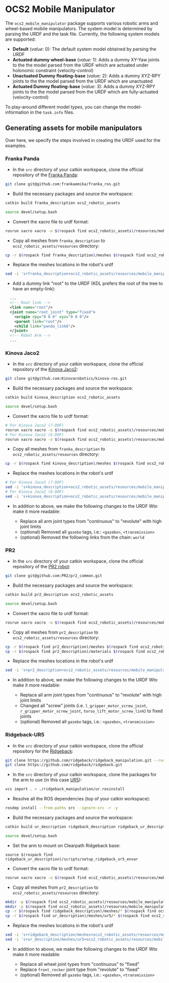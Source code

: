# OCS2 Mobile Manipulator

The `ocs2_mobile_manipulator` package supports various robotic arms and wheel-based mobile manipulators. The system model is determined by parsing the URDF and the task file. Currently, the following system models are supported:

* __Default__ (_value:_ 0): The default system model obtained by parsing the URDF
* __Actuated dummy wheel-base__ (_value:_ 1): Adds a dummy XY-Yaw joints to the the model parsed from the URDF which are actuated under holonomic constraint (velocity-control)
* __Unactuated Dummy floating-base__ (_value:_ 2): Adds a dummy XYZ-RPY joints to the the model parsed from the URDF which are unactuated
* __Actuated Dummy floating-base__ (_value:_ 3): Adds a dummy XYZ-RPY joints to the the model parsed from the URDF which are fully-actuated (velocity-control)

To play-around different model types, you can change the model-information in the `task.info` files.

## Generating assets for mobile manipulators

Over here, we specify the steps involved in creating the URDF used for the examples.

### Franka Panda

* In the `src` directory of your catkin workspace, clone the official repository of the [Franka Panda](https://www.franka.de/):

```bash
git clone git@github.com:frankaemika/franka_ros.git
```

* Build the necessary packages and source the workspace:

```bash
catkin build franka_description ocs2_robotic_assets

source devel/setup.bash
```

* Convert the xacro file to urdf format:

```bash
rosrun xacro xacro -o $(rospack find ocs2_robotic_assets)/resources/mobile_manipulator/franka/urdf/panda.urdf $(rospack find franka_description)/robots/panda_arm.urdf.xacro hand:=true
```

* Copy all meshes from `franka_description` to `ocs2_robotic_assets/resources` directory:

```bash
cp -r $(rospack find franka_description)/meshes $(rospack find ocs2_robotic_assets)/resources/mobile_manipulator/franka/meshes
```

* Replace the meshes locations in the robot's urdf

```bash
sed -i 's+franka_description+ocs2_robotic_assets/resources/mobile_manipulator/franka+g' $(rospack find ocs2_robotic_assets)/resources/mobile_manipulator/franka/urdf/panda.urdf
```

* Add a dummy link "root" to the URDF (KDL prefers the root of the tree to have an empty-link):

```xml
  ...
  <!-- Root link -->
  <link name="root"/>
  <joint name="root_joint" type="fixed">
    <origin rpy="0 0 0" xyz="0 0 0"/>
    <parent link="root"/>
    <child link="panda_link0"/>
  </joint>
  <!-- Robot Arm -->
  ...
```

### Kinova Jaco2

* In the `src` directory of your catkin workspace, clone the official repository of the [Kinova Jaco2](https://assistive.kinovarobotics.com/product/jaco-robotic-arm):

```bash
git clone git@github.com:Kinovarobotics/kinova-ros.git
```

* Build the necessary packages and source the workspace:

```bash
catkin build kinova_description ocs2_robotic_assets

source devel/setup.bash
```

* Convert the xacro file to urdf format:

```bash
# For Kinova Jaco2 (7-DOF)
rosrun xacro xacro -o $(rospack find ocs2_robotic_assets)/resources/mobile_manipulator/kinova/urdf/j2n7s300.urdf $(rospack find kinova_description)/urdf/j2n7s300_standalone.xacro
# For Kinova Jaco2 (6-DOF)
rosrun xacro xacro -o $(rospack find ocs2_robotic_assets)/resources/mobile_manipulator/kinova/urdf/j2n6s300.urdf $(rospack find kinova_description)/urdf/j2n6s300_standalone.xacro
```

* Copy all meshes from `franka_description` to `ocs2_robotic_assets/resources` directory:

```bash
cp -r $(rospack find kinova_description)/meshes $(rospack find ocs2_robotic_assets)/resources/mobile_manipulator/kinova/meshes
```

* Replace the meshes locations in the robot's urdf

```bash
# For Kinova Jaco2 (7-DOF)
sed -i 's+kinova_description+ocs2_robotic_assets/resources/mobile_manipulator/kinova+g' $(rospack find ocs2_robotic_assets)/resources/mobile_manipulator/kinova/urdf/j2n7s300.urdf
# For Kinova Jaco2 (6-DOF)
sed -i 's+kinova_description+ocs2_robotic_assets/resources/mobile_manipulator/kinova+g' $(rospack find ocs2_robotic_assets)/resources/mobile_manipulator/kinova/urdf/j2n6s300.urdf
```

* In addition to above, we make the following changes to the URDF Wto make it more readable:

    * Replace all arm joint types from "continuous" to "revolute" with high joint limits
    * (optional) Removed all `gazebo` tags, i.e.: `<gazebo>`, `<transmission>`
    * (optional) Removed the following links from the chain: `world`

### PR2

* In the `src` directory of your catkin workspace, clone the official repository of the [PR2 robot](https://robots.ieee.org/robots/pr2/):

```bash
git clone git@github.com:PR2/pr2_common.git
```

* Build the necessary packages and source the workspace:

```bash
catkin build pr2_description ocs2_robotic_assets

source devel/setup.bash
```

* Convert the xacro file to urdf format:

```bash
rosrun xacro xacro -o $(rospack find ocs2_robotic_assets)/resources/mobile_manipulator/pr2/urdf/pr2.urdf $(rospack find franka_description)/robots/pr2.urdf.xacro
```

* Copy all meshes from `pr2_description` to `ocs2_robotic_assets/resources` directory:

```bash
cp -r $(rospack find pr2_description)/meshes $(rospack find ocs2_robotic_assets)/resources/mobile_manipulator/pr2/meshes
cp -r $(rospack find pr2_description)/materials $(rospack find ocs2_robotic_assets)/resources/mobile_manipulator/pr2/materials
```

* Replace the meshes locations in the robot's urdf

```bash
sed -i 's+pr2_description+ocs2_robotic_assets/resources/mobile_manipulator/pr2+g' $(rospack find ocs2_robotic_assets)/resources/mobile_manipulator/pr2/urdf/pr2.urdf
```

* In addition to above, we make the following changes to the URDF Wto make it more readable:

    * Replace all arm joint types from "continuous" to "revolute" with high joint limits
    * Changed all "screw" joints (i.e. `l_gripper_motor_screw_joint`, `r_gripper_motor_screw_joint`, `torso_lift_motor_screw_link`) to fixed joints
    * (optional) Removed all `gazebo` tags, i.e.: `<gazebo>`, `<transmission>`

### Ridgeback-UR5

* In the `src` directory of your catkin workspace, clone the official repository for the [Ridgeback](https://github.com/ridgeback/ridgeback_manipulation):

```bash
git clone https://github.com/ridgeback/ridgeback_manipulation.git --recursive
git clone https://github.com/ridgeback/ridgeback.git
```

* In the `src` directory of your catkin workspace, clone the packages for the arm to use (in this case [UR5](https://www.universal-robots.com/)):

```bash
vcs import . < ./ridgeback_manipulation/ur.rosinstall
```

* Resolve all the ROS dependencies (top of your catkin workspace):

```bash
rosdep install --from-paths src --ignore-src -r -y
```

* Build the necessary packages and source the workspace:

```bash
catkin build ur_description ridgeback_description ridgeback_ur_description ocs2_robotic_assets

source devel/setup.bash
```

* Set the arm to mount on Clearpath Ridgeback base:

```
source $(rospack find ridgeback_ur_description)/scripts/setup_ridgeback_ur5_envar
```

* Convert the xacro file to urdf format:

```bash
rosrun xacro xacro -o $(rospack find ocs2_robotic_assets)/resources/mobile_manipulator/ridgeback_ur5/urdf/ridgeback_ur5.urdf $(rospack find ridgeback_description)/urdf/ridgeback.urdf.xacro
```

* Copy all meshes from `pr2_description` to `ocs2_robotic_assets/resources` directory:

```bash
mkdir -p $(rospack find ocs2_robotic_assets)/resources/mobile_manipulator/ridgeback_ur5/meshes/base
mkdir -p $(rospack find ocs2_robotic_assets)/resources/mobile_manipulator/ridgeback_ur5/meshes/ur5
cp -r $(rospack find ridgeback_description)/meshes/* $(rospack find ocs2_robotic_assets)/resources/mobile_manipulator/ridgeback_ur5/meshes/base
cp -r $(rospack find ur_description)/meshes/ur5/* $(rospack find ocs2_robotic_assets)/resources/mobile_manipulator/ridgeback_ur5/meshes/ur5
```

* Replace the meshes locations in the robot's urdf

```bash
sed -i 's+ridgeback_description/meshes+ocs2_robotic_assets/resources/mobile_manipulator/ridgeback_ur5/meshes/base+g' $(rospack find ocs2_robotic_assets)/resources/mobile_manipulator/ridgeback_ur5/urdf/ridgeback_ur5.urdf
sed -i 's+ur_description/meshes/ur5+ocs2_robotic_assets/resources/mobile_manipulator/ridgeback_ur5/meshes/ur5+g' $(rospack find ocs2_robotic_assets)/resources/mobile_manipulator/ridgeback_ur5/urdf/ridgeback_ur5.urdf
```

* In addition to above, we make the following changes to the URDF Wto make it more readable:

    * Replace all wheel joint types from "continuous" to "fixed"
    * Replace `front_rocker` joint type from "revolute" to "fixed"
    * (optional) Removed all `gazebo` tags, i.e.: `<gazebo>`, `<transmission>`
